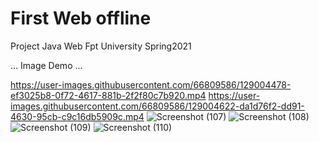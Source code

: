 
# First Web offline
Project Java Web Fpt University Spring2021

... Image Demo ...


https://user-images.githubusercontent.com/66809586/129004478-ef3025b8-0f72-4617-881b-2f2f80c7b920.mp4
https://user-images.githubusercontent.com/66809586/129004622-da1d76f2-dd91-4630-95cb-c9c16db5909c.mp4
![Screenshot (107)](https://user-images.githubusercontent.com/66809586/120172156-f3d36880-c22c-11eb-9af6-f438c01c972e.png)
![Screenshot (108)](https://user-images.githubusercontent.com/66809586/120172224-02ba1b00-c22d-11eb-8568-2ffc07cb4773.png)
![Screenshot (109)](https://user-images.githubusercontent.com/66809586/120172243-064da200-c22d-11eb-9bb8-46d5f212ea82.png)
![Screenshot (110)](https://user-images.githubusercontent.com/66809586/120172362-29785180-c22d-11eb-83cf-eae4281eb5f1.png)


